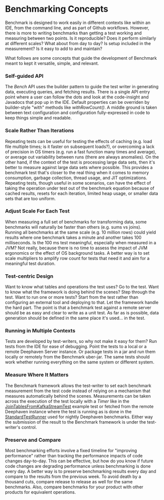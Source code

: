 # Benchmarking Concepts

Benchmark is designed to work easily in different contexts like within an IDE, from the command line, and as part of Github workflows. However, there is more to writing benchmarks than getting a test working and measuring between two points. Is it reproducible? Does it perform similarly at different scales? What about from day to day? Is setup included in the measurement? Is it easy to add to and maintain?

What follows are some concepts that guide the development of Benchmark meant to kept it versatile, simple, and relevant.

### Self-guided API
The *Bench* API uses the builder pattern to guide the test writer in generating data, executing queries, and fetching results. There is a single API entry point where a user can follow the dots and look at the code-insight and Javadocs that pop up in the IDE. Default properties can be overriden by builder-style "with" methods like *withRowCount()*. A middle ground is taken between text configuration and configuration fully-expressed in code to keep things simple and readable.

### Scale Rather Than Iterations
Repeating tests can be useful for testing the effects of caching (e.g. load file multiple times; is it faster on subsequent loads?), or overcoming a lack of precision in OS timers (e.g. run a fast function many times and average), or average out variability between runs (there are always anomalies). On the other hand, if the context of the test is processing large data sets, then it's better to measure against large data sets where possible. This provides a benchmark test that's closer to the real thing when it comes to memory consumption, garbage collection, thread usage, and JIT optimizations. Repeating tests, though useful in some scenarios, can have the effect of taking the operation under test out of the benchmark equation because of cached results, resets for each iteration, limited heap usage, or smaller data sets that are too uniform.

### Adjust Scale For Each Test
When measuring a full set of benchmarks for transforming data, some benchmarks will naturally be faster than others (e.g. sums vs joins). Running all benchmarks at the same scale (e.g. 10 million rows) could yield results where one benchmark takes a minute and another takes 100 milliseconds. Is the 100 ms test meaningful, especially when measured in a JVM? Not really, because there is no time to assess the impact of JVM ergonomics or the effect of OS background tasks. A better way is to set scale multipliers to amplify row count for tests that need it and aim for a meaningful test duration.

### Test-centric Design
Want to know what tables and operations the test uses? Go to the test. Want to know what the framework is doing behind the scenes? Step through the test. Want to run one or more tests? Start from the test rather than configuring an external tool and deploying to that. Let the framework handle the hard part. The point is that a benchmark test against a remote server should be as easy and clear to write as a unit test. As far as is possible, data generation should be defined in the same place it's used... in the test.

### Running in Multiple Contexts
Tests are developed by test-writers, so why not make it easy for them?  Run tests from the IDE for ease of debugging. Point the tests to a local or a remote Deephaven Server instance. Or package tests in a jar and run them locally or remotely from the Benchmark uber-jar. The same tests should work whether running everything on the same system or different system.

### Measure Where It Matters
The Benchmark framework allows the test-writer to set each benchmark measurement from the test code instead of relying on a mechanism that measures automatically behind the scenes. Measurements can be taken across the execution of the test locally with a *Timer* like in the [JoinTablesFromKafkaStreamTest](/src/it/java/io/deephaven/benchmark/tests/internal/examples/stream/JoinTablesFromKafkaStreamTest.java) example test or fetched from the remote Deephaven instance where the test is running as is done in the [StandardTestRunner](/src/it/java/io/deephaven/benchmark/tests/standard/StandardTestRunner.java) used for nightly Deephaven benchmarks. Either way the submission of the result to the Benchmark framework is under the test-writer's control.

### Preserve and Compare
Most benchmarking efforts involve a fixed timeline for "improving performance" rather than tracking the performance impacts of code changes day-to-day. This can be effective, but how do you know if future code changes are degrading performance unless benchmarking is done every day. A better way is to preserve benchmarking results every day and compare to the results from the previous week. To avoid death by a thousand cuts, compare release to release as well for the same benchmarks. Also, compare benchmarks for your product with other products for equivalent operations.

